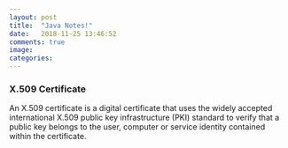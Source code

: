 ```yaml
---
layout: post
title:  "Java Notes!"
date:   2018-11-25 13:46:52
comments: true
image: 
categories: 
---
```

<h3> X.509 Certificate </h3>
<p> An X.509 certificate is a digital certificate that uses the widely accepted international X.509 public key infrastructure (PKI) standard to verify that a public key belongs to the user, computer or service identity contained within the certificate.</p>